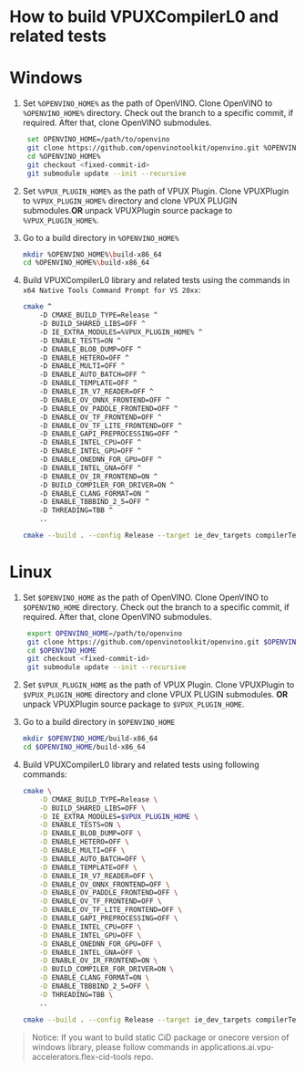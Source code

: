 # How to build VPUXCompilerL0 and related tests

# Windows

1. Set `%OPENVINO_HOME%` as the path of OpenVINO. Clone OpenVINO to `%OPENVINO_HOME%` directory. Check out the branch to a specific commit, if required. 
   After that, clone OpenVINO submodules.

   ```sh
    set OPENVINO_HOME=/path/to/openvino
    git clone https://github.com/openvinotoolkit/openvino.git %OPENVINO_HOME%
    cd %OPENVINO_HOME%
    git checkout <fixed-commit-id>
    git submodule update --init --recursive
   ```
2. Set `%VPUX_PLUGIN_HOME%` as the path of VPUX Plugin. Clone VPUXPlugin to `%VPUX_PLUGIN_HOME%` directory and clone VPUX PLUGIN submodules.**OR** unpack VPUXPlugin source package to `%VPUX_PLUGIN_HOME%`. 

3. Go to a build directory in `%OPENVINO_HOME%`

    ```sh
    mkdir %OPENVINO_HOME%\build-x86_64
    cd %OPENVINO_HOME%\build-x86_64
    ```

4. Build VPUXCompilerL0 library and related tests using the commands in `x64 Native Tools Command Prompt for VS 20xx`:

    ```sh
    cmake ^
        -D CMAKE_BUILD_TYPE=Release ^
        -D BUILD_SHARED_LIBS=OFF ^
        -D IE_EXTRA_MODULES=%VPUX_PLUGIN_HOME% ^
        -D ENABLE_TESTS=ON ^
        -D ENABLE_BLOB_DUMP=OFF ^
        -D ENABLE_HETERO=OFF ^
        -D ENABLE_MULTI=OFF ^
        -D ENABLE_AUTO_BATCH=OFF ^
        -D ENABLE_TEMPLATE=OFF ^
        -D ENABLE_IR_V7_READER=OFF ^
        -D ENABLE_OV_ONNX_FRONTEND=OFF ^
        -D ENABLE_OV_PADDLE_FRONTEND=OFF ^
        -D ENABLE_OV_TF_FRONTEND=OFF ^
        -D ENABLE_OV_TF_LITE_FRONTEND=OFF ^
        -D ENABLE_GAPI_PREPROCESSING=OFF ^
        -D ENABLE_INTEL_CPU=OFF ^
        -D ENABLE_INTEL_GPU=OFF ^
        -D ENABLE_ONEDNN_FOR_GPU=OFF ^
        -D ENABLE_INTEL_GNA=OFF ^
        -D ENABLE_OV_IR_FRONTEND=ON ^
        -D BUILD_COMPILER_FOR_DRIVER=ON ^
        -D ENABLE_CLANG_FORMAT=ON ^
        -D ENABLE_TBBBIND_2_5=OFF ^
        -D THREADING=TBB ^
        ..

    cmake --build . --config Release --target ie_dev_targets compilerTest profilingTest vpuxCompilerL0Test loaderTest -j 8
    ```

# Linux

1. Set `$OPENVINO_HOME` as the path of OpenVINO. Clone OpenVINO to `$OPENVINO_HOME` directory. Check out the branch to a specific commit, if required. 
   After that, clone OpenVINO submodules.

   ```sh
    export OPENVINO_HOME=/path/to/openvino
    git clone https://github.com/openvinotoolkit/openvino.git $OPENVINO_HOME
    cd $OPENVINO_HOME
    git checkout <fixed-commit-id>
    git submodule update --init --recursive
   ```

2. Set `$VPUX_PLUGIN_HOME` as the path of VPUX Plugin. Clone VPUXPlugin to `$VPUX_PLUGIN_HOME` directory and clone VPUX PLUGIN submodules. **OR** unpack VPUXPlugin source package to `$VPUX_PLUGIN_HOME`.

3. Go to a build directory in `$OPENVINO_HOME`

    ```sh
    mkdir $OPENVINO_HOME/build-x86_64
    cd $OPENVINO_HOME/build-x86_64
    ```

4. Build VPUXCompilerL0 library and related tests using following commands:

    ```sh
    cmake \
        -D CMAKE_BUILD_TYPE=Release \
        -D BUILD_SHARED_LIBS=OFF \
        -D IE_EXTRA_MODULES=$VPUX_PLUGIN_HOME \
        -D ENABLE_TESTS=ON \
        -D ENABLE_BLOB_DUMP=OFF \
        -D ENABLE_HETERO=OFF \
        -D ENABLE_MULTI=OFF \
        -D ENABLE_AUTO_BATCH=OFF \
        -D ENABLE_TEMPLATE=OFF \
        -D ENABLE_IR_V7_READER=OFF \
        -D ENABLE_OV_ONNX_FRONTEND=OFF \
        -D ENABLE_OV_PADDLE_FRONTEND=OFF \
        -D ENABLE_OV_TF_FRONTEND=OFF \
        -D ENABLE_OV_TF_LITE_FRONTEND=OFF \
        -D ENABLE_GAPI_PREPROCESSING=OFF \
        -D ENABLE_INTEL_CPU=OFF \
        -D ENABLE_INTEL_GPU=OFF \
        -D ENABLE_ONEDNN_FOR_GPU=OFF \
        -D ENABLE_INTEL_GNA=OFF \
        -D ENABLE_OV_IR_FRONTEND=ON \
        -D BUILD_COMPILER_FOR_DRIVER=ON \
        -D ENABLE_CLANG_FORMAT=ON \
        -D ENABLE_TBBBIND_2_5=OFF \
        -D THREADING=TBB \
        ..

    cmake --build . --config Release --target ie_dev_targets compilerTest profilingTest vpuxCompilerL0Test loaderTest -j 8
    ```

> Notice: If you want to build static CiD package or onecore version of windows library, please follow commands in applications.ai.vpu-accelerators.flex-cid-tools repo.
